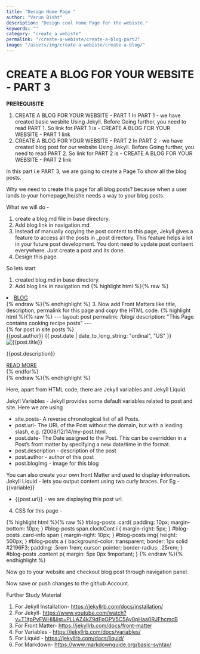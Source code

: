 ```yaml
---
title: "Design Home Page "
author: "Varun Bisht"
description: "Design cool Home Page for the webiste."
keywords: ""
category: "create a webiste"
permalink: "/create-a-webiste/create-a-blog-part2"
image: "/assets/img/create-a-webiste/create-a-blog/"
---
```

# CREATE A BLOG FOR YOUR WEBSITE - PART 3

**PREREQUISITE**
1. CREATE A BLOG FOR YOUR WEBSITE - PART 1
In PART 1 - we have created basic wesbite Using Jekyll. Before Going further, you need to read PART 1.
So link for PART 1 is - CREATE A BLOG FOR YOUR WEBSITE - PART 1 link
2. CREATE A BLOG FOR YOUR WEBSITE - PART 2
In PART 2 - we have created blog post for our website Using Jekyll. Before Going further, you need to read PART 2.
So link for PART 2 is - CREATE A BLOG FOR YOUR WEBSITE - PART 2 link

In this part i.e PART 3, we are going to create a Page To show all the blog posts.

Why we need to create this page for all blog posts?
because when a user lands to your homepage,he/she needs a way to your blog posts.

What we will do -
1. create a blog.md file in base directory.
2. Add blog link in navigation.md
3. Instead of manually copying the post content to this page, Jekyll gives a feature to access all the posts in _post directory.
This feature helps a lot in your future post development. You dont need to update post contaent everywhere. Just create a post and its done.
4. Design this page.

So lets start
1. created blog.md in base directory.
2. Add blog link in navigation.md
{% highlight html %}{% raw %}
 <li class="nav-item">
  <a class="nav-link" href="/blog">BLOG</a>
 </li>
{% endraw %}{% endhighlight %}
3. Now add Front Matters like title, description, permalink for this page and copy the HTML code.
{% highlight html %}{% raw %}
---
layout: post
permalink: /blog/
description: "This Page contains cooking recipe posts"
---
<div id="blog-posts">
<div class="grid-container">
{% for post in site.posts %}
<div class="card">
  <div class="card-info">
    <span> <i class="fa fa-user user-icon" aria-hidden="true"></i> {{post.author}}</span>  
    <span class="clockCont"> <i class="fa fa-clock-o clock-icon"></i>{{ post.date | date_to_long_string: "ordinal", "US" }}</span>
  </div>
  <div class="bg-img">
    <img alt="{{post.title}}" src="{{post.blogImg}}">
  </div>
  <div class="content">    
    <p>{{post.description}}</p>
    <a href='{{post.url}}'> READ MORE</a>
  </div>
</div>
{% endfor%}
</div>
</div>
{% endraw %}{% endhighlight %}

Here, apart from HTML code, there are Jekyll variables and Jekyll Liquid.

Jekyll Variables - Jekyll provides some default variables related to post and site. Here we are using
- site.posts- A reverse chronological list of all Posts.
- post.url- The URL of the Post without the domain, but with a leading slash, e.g. /2008/12/14/my-post.html.
- post.date- The Date assigned to the Post. This can be overridden in a Post’s front matter by specifying a new date/time in the format.
- post.description - description of the post
- post.author - author of this post
- post.blogImg - image for this blog

You can also create your own front Matter and used to display information.
Jekyll Liquid - lets you output content using two curly braces. For Eg - {{variable}}
- {{post.url}} - we are displaying this post url.

4. CSS for this page -

{% highlight html %}{% raw %}
#blog-posts .card{
  padding: 10px;
  margin-bottom: 10px;
}
#blog-posts span.clockCont i {
    margin-right: 5px;
}
#blog-posts .card-info span {
    margin-right: 10px;
}
#blog-posts img{
  height: 500px;
}
#blog-posts a {
  background-color: transparent;
  border: 1px solid #2196F3;
  padding: .5rem 1rem;
  cursor: pointer;
  border-radius: .25rem;
}
#blog-posts .content p{
  margin: 5px 0px !important;
}
{% endraw %}{% endhighlight %}

Now go to your website and checkout blog post through navigation panel.

Now save or push changes to the github Account.



Further Study Material
1. For Jekyll Installation- https://jekyllrb.com/docs/installation/
2. For Jekyll- https://www.youtube.com/watch?v=T1itpPvFWHI&list=PLLAZ4kZ9dFpOPV5C5Ay0pHaa0RJFhcmcB
3. For Front Matter- https://jekyllrb.com/docs/front-matter
4. For Variables - https://jekyllrb.com/docs/variables/
5. For Liquid - https://jekyllrb.com/docs/liquid/
4. For Markdown- https://www.markdownguide.org/basic-syntax/
